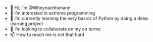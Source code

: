 - 👋 Hi, I’m @Wheynachtsmann
- 👀 I’m interested in extreme programming
- 🌱 I’m currently learning the very basics of Python by doing a deep learning project
- 💞️ I’m looking to collaborate on my on terms
- 📫 How to reach me is not that hard

<!---
Wheynachtsmann/Wheynachtsmann is a ✨ special ✨ repository because its `README.md` (this file) appears on your GitHub profile.
You can click the Preview link to take a look at your changes.
--->
